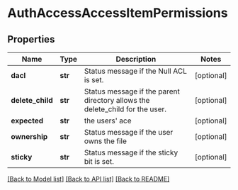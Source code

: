 # AuthAccessAccessItemPermissions

## Properties
Name | Type | Description | Notes
------------ | ------------- | ------------- | -------------
**dacl** | **str** | Status message if the Null ACL is set. | [optional] 
**delete_child** | **str** | Status message if the parent directory allows the delete_child for the user. | [optional] 
**expected** | **str** | the users&#39; ace | [optional] 
**ownership** | **str** | Status message if the user owns the file | [optional] 
**sticky** | **str** | Status message if the sticky bit is set. | [optional] 

[[Back to Model list]](../README.md#documentation-for-models) [[Back to API list]](../README.md#documentation-for-api-endpoints) [[Back to README]](../README.md)


